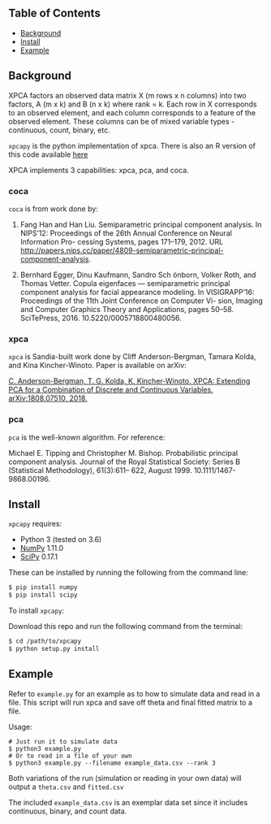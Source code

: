 ## Table of Contents

* [Background](#background) 
* [Install](#install) 
* [Example](#example)

## Background 
XPCA factors an observed data matrix X (m rows x n columns) into
two factors, A (m x k) and B (n x k) where rank = k. Each row in X corresponds
to an observed element, and each column corresponds to a feature of the observed
element. These columns can be of mixed variable types - continuous, count,
binary, etc. 

`xpcapy` is the python implementation of xpca. There is also an R version of
this code available [here](https://gitlab.com/xpca/xpcar)

XPCA implements 3 capabilities: xpca, pca, and coca. 

### coca 
`coca` is from work done by:

1. Fang Han and Han Liu. Semiparametric principal component analysis. In
NIPS’12: Proceedings of the 26th Annual Conference on Neural Information
Pro- cessing Systems, pages 171–179, 2012.  URL
http://papers.nips.cc/paper/4809-semiparametric-principal-component-analysis.

2. Bernhard Egger, Dinu Kaufmann, Sandro Sch ̈onborn, Volker Roth, and Thomas
Vetter. Copula eigenfaces — semiparametric principal component analysis for
facial appearance modeling.  In VISIGRAPP’16: Proceedings of the 11th Joint
Conference on Computer Vi- sion, Imaging and Computer Graphics Theory and
Applications, pages 50–58. SciTePress, 2016. 10.5220/0005718800480056.


### xpca 
`xpca` is Sandia-built work done by Cliff Anderson-Bergman, Tamara
Kolda, and Kina Kincher-Winoto.  Paper is available on arXiv:

[C. Anderson-Bergman, T. G. Kolda, K. Kincher-Winoto. XPCA: Extending PCA for a
Combination of Discrete and Continuous Variables. arXiv:1808.07510,
2018.](https://arxiv.org/abs/1808.07510)

### pca 
`pca` is the well-known algorithm. For reference: 

Michael E. Tipping and Christopher M. Bishop. Probabilistic principal component
analysis. Journal of the Royal Statistical Society: Series B (Statistical
Methodology), 61(3):611– 622, August 1999. 10.1111/1467-9868.00196.

## Install

`xpcapy` requires:
* Python 3 (tested on 3.6) 
* [NumPy](http://scipy.org/index.html) 1.11.0
* [SciPy](http://scipy.org/index.html) 0.17.1

These can be installed by running the following from the command line: 
```bash 
$ pip install numpy 
$ pip install scipy 
```

To install `xpcapy`:

Download this repo and run the following command from the terminal: 

```bash 
$ cd /path/to/xpcapy
$ python setup.py install 
``` 

## Example

Refer to `example.py` for an example as to how to simulate data and read in a
file. This script will run xpca and save off theta and final fitted matrix to a
file. 

Usage: 
```
# Just run it to simulate data
$ python3 example.py
# Or to read in a file of your own
$ python3 example.py --filename example_data.csv --rank 3 
``` 

Both variations of
the run (simulation or reading in your own data) will output a `theta.csv` and
`fitted.csv`

The included `example_data.csv` is an exemplar data set since it includes
continuous, binary, and count data.

